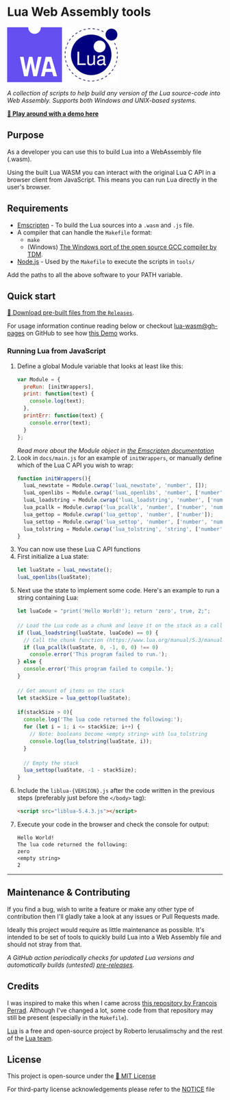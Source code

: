 # Lua Web Assembly tools

![The official WASM logo](docs/assets/WebAssembly-Logo_128.png)
![The official Lua logo](docs/assets/Lua-Logo_128.png)

_A collection of scripts to help build any version of the Lua source-code into Web Assembly. Supports both Windows and UNIX-based systems._

**[🎈 Play around with a demo here](https://luttje.github.io/lua-wasm)**

## Purpose

As a developer you can use this to build Lua into a WebAssembly file (.wasm).

Using the built Lua WASM you can interact with the original Lua C API in a browser client from JavaScript. This means you can run Lua directly in the user's browser. 

## Requirements

* [Emscripten](https://emscripten.org/docs/getting_started/downloads.html) - To build the Lua sources into a `.wasm` and `.js` file.
* A compiler that can handle the `Makefile` format:
  * `make`
  * (Windows) [The Windows port of the open source GCC compiler by TDM](https://jmeubank.github.io/tdm-gcc/).
* [Node.js](https://nodejs.org/en/download/) - Used by the `Makefile` to execute the scripts in `tools/`
  
Add the paths to all the above software to your PATH variable.

## Quick start

[📂 Download pre-built files from the `Releases`](https://github.com/luttje/lua-wasm/releases).

For usage information continue reading below or checkout [lua-wasm@gh-pages](https://github.com/luttje/lua-wasm/tree/gh-pages) on GitHub to see how [this Demo](https://luttje.github.io/lua-wasm) works.

### Running Lua from JavaScript

1. Define a global Module variable that looks at least like this:
    ```js
    var Module = {
      preRun: [initWrappers],
      print: function(text) {
        console.log(text);
      },
      printErr: function(text) {
        console.error(text);
      }
    };
    ```
    _Read more about the Module object in [the Emscripten documentation](https://emscripten.org/docs/api_reference/module.html#affecting-execution)_
2. Look in `docs/main.js` for an example of `initWrappers`, or manually define which of the Lua C API you wish to wrap:
    ```js
    function initWrappers(){
      luaL_newstate = Module.cwrap('luaL_newstate', 'number', []);
      luaL_openlibs = Module.cwrap('luaL_openlibs', 'number', ['number']);
      luaL_loadstring = Module.cwrap('luaL_loadstring', 'number', ['number', 'string']);
      lua_pcallk = Module.cwrap('lua_pcallk', 'number', ['number', 'number', 'number', 'number', 'number', 'number']);
      lua_gettop = Module.cwrap('lua_gettop', 'number', ['number']);
      lua_settop = Module.cwrap('lua_settop', 'number', ['number', 'number']);
      lua_tolstring = Module.cwrap('lua_tolstring', 'string', ['number', 'number', 'number']);
    }
    ```
3. You can now use these Lua C API functions
4. First initialize a Lua state:
    ```js
    let luaState = luaL_newstate();
    luaL_openlibs(luaState);
    ```
5. Next use the state to implement some code. Here's an example to run a string containing Lua:
    ```js
    let luaCode = "print('Hello World!'); return 'zero', true, 2;";

    // Load the Lua code as a chunk and leave it on the stack as a callable function
    if (luaL_loadstring(luaState, luaCode) == 0) {
      // Call the chunk function (https://www.lua.org/manual/5.3/manual.html#4.7)
      if (lua_pcallk(luaState, 0, -1, 0, 0) !== 0)
        console.error('This program failed to run.');
    } else {
      console.error('This program failed to compile.');
    }

    // Get amount of items on the stack
    let stackSize = lua_gettop(luaState);

    if(stackSize > 0){
      console.log('The lua code returned the following:');
      for (let i = 1; i <= stackSize; i++) {
        // Note: booleans become <empty string> with lua_tolstring
        console.log(lua_tolstring(luaState, i));
      }

      // Empty the stack
      lua_settop(luaState, -1 - stackSize);
    }
    ```
6. Include the `liblua-{VERSION}.js` after the code written in the previous steps (preferably just before the `</body>` tag):
    ```html
    <script src="liblua-5.4.3.js"></script>
    ```
7. Execute your code in the browser and check the console for output:
    ```
    Hello World!
    The lua code returned the following:
    zero
    <empty string>
    2
    ```
____

## Maintenance & Contributing

If you find a bug, wish to write a feature or make any other type of contribution then I'll gladly take a look at any issues or Pull Requests made.

Ideally this project would require as little maintenance as possible. It's intended to be set of tools to quickly build Lua into a Web Assembly file and should not stray from that.

_A GitHub action periodically checks for updated Lua versions and automatically builds (untested) [pre-releases](https://github.com/luttje/lua-wasm/releases)._


## Credits

I was inspired to make this when I came across [this repository by François Perrad](https://framagit.org/fperrad/lua.wasm). Although I've changed a lot, some code from that repository may still be present (especially in the `Makefile`).

[Lua](https://www.lua.org/) is a free and open-source project by Roberto Ierusalimschy and the rest of the [Lua team](https://www.lua.org/authors.html).

## License

This project is open-source under the [📜 MIT License](LICENSE)

For third-party license acknowledgements please refer to the [NOTICE](NOTICE) file